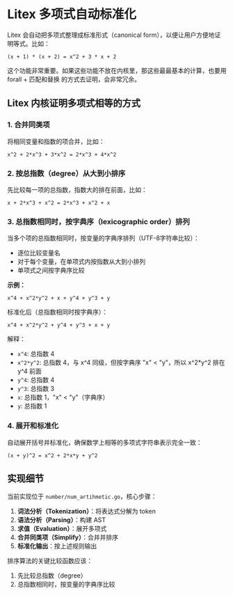 # Litex 多项式自动标准化

Litex 会自动把多项式整理成标准形式（canonical form），以便让用户方便地证明等式。比如：
```
(x + 1) * (x + 2) = x^2 + 3 * x + 2
```

这个功能非常重要。如果这些功能不放在内核里，那这些最最基本的计算，也要用 forall + 匹配和替换 的方式去证明，会非常冗余。

## Litex 内核证明多项式相等的方式

### 1. 合并同类项
将相同变量和指数的项合并，比如：
```
x^2 + 2*x^3 + 3*x^2 = 2*x^3 + 4*x^2
```

### 2. 按总指数（degree）从大到小排序
先比较每一项的总指数，指数大的排在前面，比如：
```
x + 2*x^3 + x^2 = 2*x^3 + x^2 + x
```

### 3. 总指数相同时，按字典序（lexicographic order）排列
当多个项的总指数相同时，按变量的字典序排列（UTF-8字符串比较）：
- 逐位比较变量名
- 对于每个变量，在单项式内按指数从大到小排列
- 单项式之间按字典序比较

**示例：**
```
x^4 + x^2*y^2 + x + y^4 + y^3 + y
```
标准化后（总指数相同时按字典序）：
```
x^4 + x^2*y^2 + y^4 + y^3 + x + y
```

解释：
- `x^4`: 总指数 4
- `x^2*y^2`: 总指数 4，与 x^4 同级，但按字典序 "x" < "y"，所以 x^2*y^2 排在 y^4 前面
- `y^4`: 总指数 4
- `y^3`: 总指数 3
- `x`: 总指数 1，"x" < "y"（字典序）
- `y`: 总指数 1

### 4. 展开和标准化
自动展开括号并标准化，确保数学上相等的多项式字符串表示完全一致：
```
(x + y)^2 = x^2 + 2*x*y + y^2
```

## 实现细节

当前实现位于 `number/num_artihmetic.go`，核心步骤：
1. **词法分析（Tokenization）**：将表达式分解为 token
2. **语法分析（Parsing）**：构建 AST
3. **求值（Evaluation）**：展开多项式
4. **合并同类项（Simplify）**：合并并排序
5. **标准化输出**：按上述规则输出

排序算法的关键比较函数应该：
1. 先比较总指数（degree）
2. 总指数相同时，按变量的字典序比较
